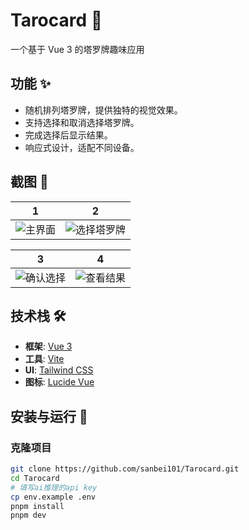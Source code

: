 # Tarocard 🎴

一个基于 Vue 3 的塔罗牌趣味应用
## 功能 ✨

- 随机排列塔罗牌，提供独特的视觉效果。
- 支持选择和取消选择塔罗牌。
- 完成选择后显示结果。
- 响应式设计，适配不同设备。

## 截图 📸

| 1 | 2 |
|--------|------------|
| ![主界面](https://github.com/user-attachments/assets/d61a62c3-06f1-4dc8-8d37-0d2eb71168bd) | ![选择塔罗牌](https://github.com/user-attachments/assets/dbc54202-66b2-4b56-8241-d293d9aa5e43) |

| 3 | 4 |
|----------|----------|
| ![确认选择](https://github.com/user-attachments/assets/dde06743-9de1-48c9-9f23-065794603c4f) | ![查看结果](https://github.com/user-attachments/assets/e58d241b-6844-4583-b3e3-1ac563b37f3d) |

## 技术栈 🛠️

- **框架**: [Vue 3](https://vuejs.org/)
- **工具**: [Vite](https://vitejs.dev/)
- **UI**: [Tailwind CSS](https://tailwindcss.com/)
- **图标**: [Lucide Vue](https://lucide.dev/)

## 安装与运行 🚀

### 克隆项目
```bash
git clone https://github.com/sanbei101/Tarocard.git
cd Tarocard
# 填写ai推理的api key
cp env.example .env
pnpm install
pnpm dev
```
